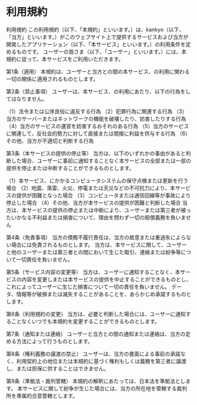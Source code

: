 # 利用規約

利用規約
この利用規約（以下、「本規約」といいます。）は、kankyo（以下、「当方」といいます。）がこのウェブサイト上で提供するサービスおよび当方が開発したアプリケーション（以下、「本サービス」といいます。）の利用条件を定めるものです。
ユーザーの皆さま（以下、「ユーザー」といいます。）には、本規約に従って、本サービスをご利用いただきます。

第1条（適用）
本規約は、ユーザーと当方との間の本サービス、の利用に関わる一切の関係に適用されるものとします。

第2条（禁止事項）
ユーザーは、本サービス、の利用にあたり、以下の行為をしてはなりません。

（1）法令または公序良俗に違反する行為
（2）犯罪行為に関連する行為
（3）当方のサーバーまたはネットワークの機能を破壊したり、妨害したりする行為
（4）当方のサービスの運営を妨害するおそれのある行為
（5）当方のサービスに関連して、反社会的勢力に対して直接または間接に利益を供与する行為
（6）その他、当方が不適切と判断する行為

第3条（本サービスの提供の停止等）
当方は、以下のいずれかの事由があると判断した場合、ユーザーに事前に通知することなく本サービスの全部または一部の提供を停止または中断することができるものとします。

（1）本サービス、にかかるコンピュータシステムの保守点検または更新を行う場合
（2）地震、落雷、火災、停電または天災などの不可抗力により、本サービスの提供が困難となった場合
（3）コンピュータまたは通信回線等が事故により停止した場合
（4）その他、当方が本サービスの提供が困難と判断した場合
当方は、本サービスの提供の停止または中断により、ユーザーまたは第三者が被ったいかなる不利益または損害について、理由を問わず一切の賠償義務を負いません

第4条（免責事項）
当方の債務不履行責任は、当方の故意または重過失によらない場合には免責されるものとします。
当方は、本サービスに関して、ユーザーと他のユーザーまたは第三者との間において生じた取引、連絡または紛争等について一切責任を負いません。

第5条（サービス内容の変更等）
当方は、ユーザーに通知することなく、本サービスの内容を変更しまたは本サービスの提供を中止することができるものとし、これによってユーザーに生じた損害について一切の責任を負いません。
データ、情報等が破損または滅失することがあることを、あらかじめ承諾するものとします。

第6条（利用規約の変更）
当方は、必要と判断した場合には、ユーザーに通知することなくいつでも本規約を変更することができるものとします。

第7条（通知または連絡）
ユーザーと当方との間の通知または連絡は、当方の定める方法によって行うものとします。

第8条（権利義務の譲渡の禁止）
ユーザーは、当方の書面による事前の承諾なく、利用契約上の地位または本規約に基づく権利もしくは義務を第三者に譲渡し、または担保に供することはできません。

第9条（準拠法・裁判管轄）
本規約の解釈にあたっては、日本法を準拠法とします。
本サービスに関して紛争が生じた場合には、当方の所在地を管轄する裁判所を専属的合意管轄とします。